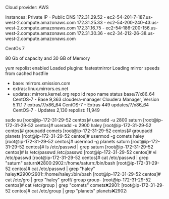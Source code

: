Cloud provider: AWS

Instances: Private IP    -      Public DNS
           172.31.29.52  - ec2-54-201-7-187.us-west-2.compute.amazonaws.com
           172.31.25.33  - ec2-54-200-240-43.us-west-2.compute.amazonaws.com
           172.31.16.75  - ec2-54-186-200-156.us-west-2.compute.amazonaws.com
           172.31.30.36  - ec2-34-212-26-38.us-west-2.compute.amazonaws.com

CentOs 7

80 Gb of capacity and 30 GB of Memory

yum repolist enabled
Loaded plugins: fastestmirror
Loading mirror speeds from cached hostfile
 * base: mirrors.xmission.com
 * extras: linux.mirrors.es.net
 * updates: mirrors.kernel.org
repo id                      repo name                                    status
base/7/x86_64                CentOS-7 - Base                              9,363
cloudera-manager             Cloudera Manager, Version 5.11.1                 7
extras/7/x86_64              CentOS-7 - Extras                              449
updates/7/x86_64             CentOS-7 - Updates                           2,130
repolist: 11,949




sudo su
[root@ip-172-31-29-52 centos]# useradd -u 2800 saturn
[root@ip-172-31-29-52 centos]# useradd -u 2900 haley
[root@ip-172-31-29-52 centos]# groupadd comets
[root@ip-172-31-29-52 centos]# groupadd planets
[root@ip-172-31-29-52 centos]# usermod -g comets haley
[root@ip-172-31-29-52 centos]# usermod -g planets saturn
[root@ip-172-31-29-52 centos]# ls /etc/passwd | grep saturn
[root@ip-172-31-29-52 centos]# ls /etc/passwd
/etc/passwd
[root@ip-172-31-29-52 centos]# vi /etc/passwd
[root@ip-172-31-29-52 centos]# cat /etc/passwd | grep "saturn"
saturn:x:2800:2902::/home/saturn:/bin/bash
[root@ip-172-31-29-52 centos]# cat /etc/passwd | grep "haley"
haley:x:2900:2901::/home/haley:/bin/bash
[root@ip-172-31-29-52 centos]# cat /etc/gro | grep "haley"
groff/  group   group-
[root@ip-172-31-29-52 centos]# cat /etc/group | grep "comets"
comets:x:2901:
[root@ip-172-31-29-52 centos]# cat /etc/group | grep "planets"
planets:x:2902:
